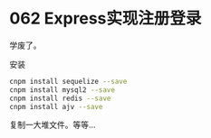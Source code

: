 # 062 Express实现注册登录

学废了。

安装

```bash
cnpm install sequelize --save
cnpm install mysql2 --save
cnpm install redis --save
cnpm install ajv --save
```

复制一大堆文件。等等...
